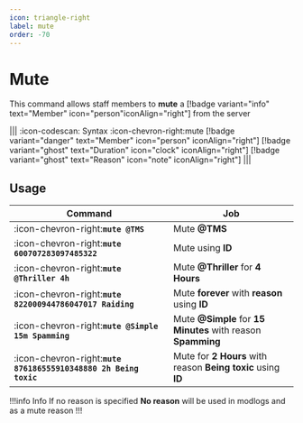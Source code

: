 ```yaml
---
icon: triangle-right
label: mute
order: -70
---
```


# Mute

This command allows staff members to **mute** a [!badge variant="info" text="Member" icon="person"iconAlign="right"] from the server

||| :icon-codescan: Syntax
:icon-chevron-right:mute [!badge variant="danger" text="Member" icon="person" iconAlign="right"] [!badge variant="ghost" text="Duration" icon="clock" iconAlign="right"] [!badge variant="ghost" text="Reason" icon="note" iconAlign="right"]
|||

## Usage

| Command                                                          | Job                                                           |
| ---------------------------------------------------------------- | ------------------------------------------------------------- |
| :icon-chevron-right:**`mute @TMS`**                              | Mute **@TMS**                                                 |
| :icon-chevron-right:**`mute 600707283097485322`**                | Mute using **ID**                                             |
| :icon-chevron-right:**`mute @Thriller 4h`**                      | Mute **@Thriller** for **4 Hours**                            |
| :icon-chevron-right:**`mute 822000944786047017 Raiding`**        | Mute **forever** with **reason** using **ID**                 |
| :icon-chevron-right:**`mute @Simple 15m Spamming`**              | Mute **@Simple** for **15 Minutes** with reason **Spamming**  |
| :icon-chevron-right:**`mute 876186555910348880 2h Being toxic`** | Mute for **2 Hours** with reason **Being toxic** using **ID** |

!!!info Info
If no reason is specified **No reason** will be used in modlogs and as a mute reason
!!!
